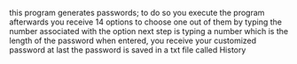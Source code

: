 this program generates passwords; to do so you execute the program
afterwards you receive 14 options to choose one out of them
by typing the number associated with the option
next step is typing a number which is the length of the password
when entered, you receive your customized password 
at last the password is saved in a txt file called History
